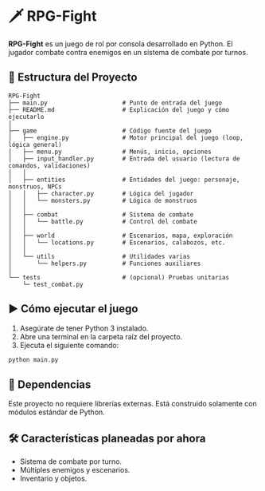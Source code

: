 # 🗡 RPG-Fight

**RPG-Fight** es un juego de rol por consola desarrollado en Python. El jugador combate contra enemigos en un sistema de combate por turnos.


## 📁 Estructura del Proyecto

```
RPG-Fight
├── main.py                     # Punto de entrada del juego                  
├── README.md                   # Explicación del juego y cómo ejecutarlo
│
├── game                        # Código fuente del juego
│   ├── engine.py               # Motor principal del juego (loop, lógica general)
│   ├── menu.py                 # Menús, inicio, opciones
│   ├── input_handler.py        # Entrada del usuario (lectura de comandos, validaciones)
│   │
│   ├── entities                # Entidades del juego: personaje, monstruos, NPCs
│   │   ├── character.py        # Lógica del jugador
│   │   └── monsters.py         # Lógica de monstruos
│   │
│   ├── combat                  # Sistema de combate
│   │   └── battle.py           # Control del combate
│   │
│   ├── world                   # Escenarios, mapa, exploración
│   │   └── locations.py        # Escenarios, calabozos, etc.
│   │
│   └── utils                   # Utilidades varias
│       └── helpers.py          # Funciones auxiliares
│
└── tests                       # (opcional) Pruebas unitarias
    └─ test_combat.py
```


## ▶️ Cómo ejecutar el juego

1. Asegúrate de tener Python 3 instalado.
2. Abre una terminal en la carpeta raíz del proyecto.
3. Ejecuta el siguiente comando:

```bash
python main.py
```


## 🧱 Dependencias

Este proyecto no requiere librerías externas. Está construido solamente con módulos estándar de Python.


## 🛠️ Características planeadas por ahora

- Sistema de combate por turno.
- Múltiples enemigos y escenarios.
- Inventario y objetos.

